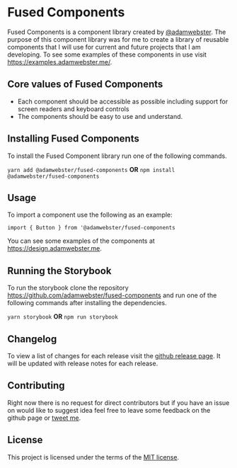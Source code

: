 # Fused Components

Fused Components is a component library created by [@adamwebster](https://twitter.com/adamwebster). The purpose of this component library was for me to create a library of reusable components that I will use for current and future projects that I am developing. To see some examples of these components in use visit https://examples.adamwebster.me/.

## Core values of Fused Components

- Each component should be accessible as possible including support for screen readers and keyboard controls
- The components should be easy to use and understand.

## Installing Fused Components

To install the Fused Component library run one of the following commands.

`yarn add @adamwebster/fused-components`
**OR**
`npm install @adamwebster/fused-components`

## Usage

To import a component use the following as an example:

`import { Button } from '@adamwebster/fused-components`

You can see some examples of the components at https://design.adamwebster.me.

## Running the Storybook

To run the storybook clone the repository https://github.com/adamwebster/fused-components and run one of the following commands after installing the dependencies.

`yarn storybook`
**OR**
`npm run storybook`

## Changelog

To view a list of changes for each release visit the [github release page](https://github.com/adamwebster/fused-components/releases). It will be updated with release notes for each release.

## Contributing

Right now there is no request for direct contributors but if you have an issue on would like to suggest idea feel free to leave some feedback on the github page or [tweet me](https://twitter.com/adamwebster).

## License

This project is licensed under the terms of the [MIT license](https://github.com/adamwebster/fused-components/blob/master/LICENSE).
